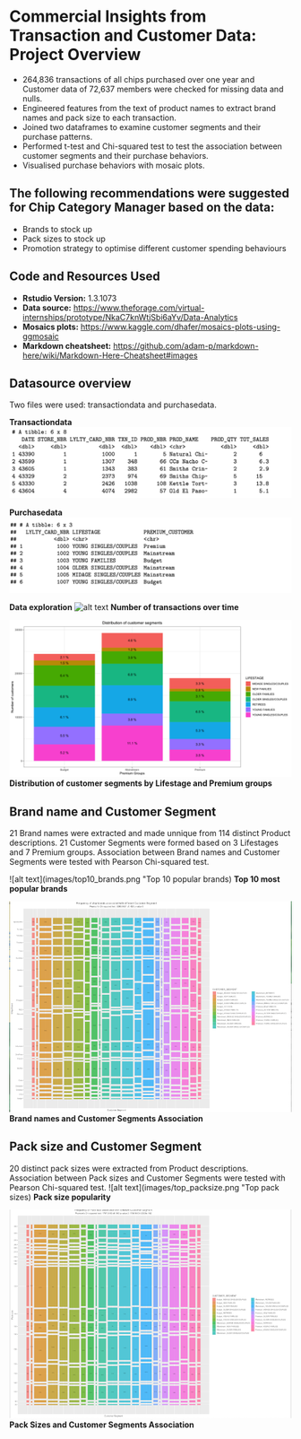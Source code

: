 # Commercial Insights from Transaction and Customer Data: Project Overview

*   264,836 transactions of all chips purchased over one year and Customer data of 72,637 members were checked for missing data and nulls. 
*   Engineered features from the text of product names to extract brand names and pack size to each transaction.
*   Joined two dataframes to examine customer segments and their purchase patterns. 
*   Performed t-test and Chi-squared test to test the association between customer segments and their purchase behaviors. 
*   Visualised purchase behaviors with mosaic plots. 

## The following recommendations were suggested for Chip Category Manager based on the data:

*   Brands to stock up
*   Pack sizes to stock up
*   Promotion strategy to optimise different customer spending behaviours 

## Code and Resources Used

* **Rstudio Version:** 1.3.1073
* **Data source:** https://www.theforage.com/virtual-internships/prototype/NkaC7knWtjSbi6aYv/Data-Analytics
* **Mosaics plots:** https://www.kaggle.com/dhafer/mosaics-plots-using-ggmosaic
* **Markdown cheatsheet:** https://github.com/adam-p/markdown-here/wiki/Markdown-Here-Cheatsheet#images

## Datasource overview

Two files were used: transactiondata and purchasedata. 

**Transactiondata**
![alt text](images/transactiondata.png "transactiondata")

**Purchasedata**
![alt text](images/purchasebehaviour.png "purchasedata")

**Data exploration**
![alt text](images/transactions_time.tiff "transactions_time")
**Number of transactions over time**


![alt text](images/distribution_cust_segments.png "distribution of customer segments")
**Distribution of customer segments by Lifestage and Premium groups**


## Brand name and Customer Segment 

21 Brand names were extracted and made unnique from 114 distinct Product descriptions. 21 Customer Segments were formed based on 3 Lifestages and 7 Premium groups. Association between Brand names and Customer Segments were tested with Pearson Chi-squared test. 

![alt text](images/top10_brands.png "Top 10 popular brands)
**Top 10 most popular brands**


![alt text](images/brand_customer.png "Brand names and Customer Segments Association")
**Brand names and Customer Segments Association**

## Pack size and Customer Segment

20 distinct pack sizes were extracted from Product descriptions. Association between Pack sizes and Customer Segments were tested with Pearson Chi-squared test.
![alt text](images/top_packsize.png "Top pack sizes)
**Pack size popularity**


![alt text](images/packsize_customer.png "Pack size and Customer Segments Association")
**Pack Sizes and Customer Segments Association**
